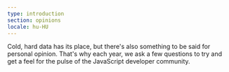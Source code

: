 ```yaml
---
type: introduction
section: opinions
locale: hu-HU
---
```

 Cold, hard data has its place, but there's also something to be said for personal opinion. That's why each year, we ask a few questions to try and get a feel for the pulse of the JavaScript developer community. 